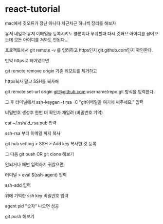 # react-tutorial
mac에서 깃오류가 장난 아니다 차근차근 하나씩 장리를 해보자

유저 네임과 유저 이메일을 등록시켜도 클론이나 푸쉬할때 다시 깃허브 아이디를 물어보는데 모든 아이디를 쳐봐도 안된다...

프로젝트에서 git remote -v 를 입려하고 https인지 git.github.com인지 확인한다.

만약 https로 되어있으면

git remote remove origin 기존 리모트를 제거하고

https복사 말고 SSH를 복사해 

git remote set-url origin git@github.com:username/repo.git 방식을 입력한다.

그 후 터미널에서 ssh-keygen -t rsa -C "git이메일을 여기에 써주세요." 입력

비밀번호 생성후 한번 더 확인차 재입려 (비밀번호 기억)

cat ~/.ssh/id_rsa.pub 입력

ssh-rsa 부터 이메일 까지 복사

git hub setting > SSH > Add key 복사한 것 등록

그 다음 git push OR git clone 해보기

안되거나 매번 입력하기 귀찮으면

터미널 > eval $(ssh-agent) 입력

ssh-add 입력

위에 기억한 ssh key 비밀번호 입력

agent pid "숫자" 나오면 성공

git push 해보기
